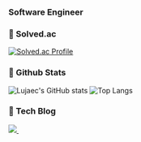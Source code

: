###   Software Engineer

<!--
**LujaeDev/LujaeDev** is a ✨ _special_ ✨ repository because its `README.md` (this file) appears on your GitHub profile.

Here are some ideas to get you started:

- 🔭 I’m currently working on ...
- 🌱 I’m currently learning ...
- 👯 I’m looking to collaborate on ...
- 🤔 I’m looking for help with ..
- 💬 Ask me about ...
- 📫 How to reach me: ...
- 😄 Pronouns: ...
- ⚡ Fun fact: ...
-->

<h3>
  🌟 Solved.ac
</h3>
<div>
  <a href="[https://solved.ac/profile/nomad8](https://solved.ac/profile/nomad8)">
    <img src="http://mazassumnida.wtf/api/v2/generate_badge?boj=nomad8" alt="Solved.ac Profile"/>
  </a>
</div>

<h3>
  🌟 Github Stats 
</h3>

<div>
  <img src="https://github-readme-stats.vercel.app/api?username=Lujaec&show_icons=true&theme=transparent" alt="Lujaec's GitHub stats">
  <img src="https://github-readme-stats.vercel.app/api/top-langs/?username=Lujaec&layout=compact&theme=transparent" alt="Top Langs">
</div>


<h3>
  🌟 Tech Blog 
</h3>
<div>  
  <a href="https://medium.com/@youjae0803">
    <img src="https://img.shields.io/badge/Medium-12100E.svg?style=for-the-badge&logo=medium&logoColor=white" />&nbsp
  </a>
</div>
 
